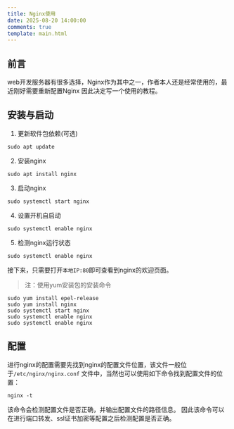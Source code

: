 ```yaml
---
title: Nginx使用
date: 2025-08-20 14:00:00
comments: true
template: main.html
---
```


## 前言
web开发服务器有很多选择，Nginx作为其中之一，作者本人还是经常使用的，最近刚好需要重新配置Nginx
因此决定写一个使用的教程。

## 安装与启动
1. 更新软件包依赖(可选)
```shell
sudo apt update
```

2. 安装nginx
```shell
sudo apt install nginx
```

3. 启动nginx
```shell
sudo systemctl start nginx
```

4. 设置开机自启动
```shell
sudo systemctl enable nginx
```

5. 检测nginx运行状态
```shell
sudo systemctl enable nginx
```

接下来，只需要打开`本地IP:80`即可查看到nginx的欢迎页面。

> 注：使用yum安装包的安装命令
```shell
sudo yum install epel-release
sudo yum install nginx
sudo systemctl start nginx
sudo systemctl enable nginx
sudo systemctl enable nginx
```

## 配置
进行nginx的配置需要先找到nginx的配置文件位置，该文件一般位于`/etc/nginx/nginx.conf`
文件中，当然也可以使用如下命令找到配置文件的位置：
```shell
nginx -t
```
该命令会检测配置文件是否正确，并输出配置文件的路径信息。
因此该命令可以在进行端口转发、ssl证书加密等配置之后检测配置是否正确。
